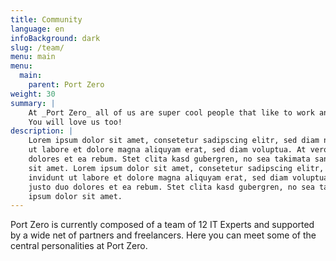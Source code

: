 ```yaml
---
title: Community
language: en
infoBackground: dark
slug: /team/
menu: main
menu:
  main:
    parent: Port Zero
weight: 30
summary: |
    At _Port Zero_ all of us are super cool people that like to work and grow together.
    You will love us too!
description: |
    Lorem ipsum dolor sit amet, consetetur sadipscing elitr, sed diam nonumy eirmod tempor invidunt
    ut labore et dolore magna aliquyam erat, sed diam voluptua. At vero eos et accusam et justo duo
    dolores et ea rebum. Stet clita kasd gubergren, no sea takimata sanctus est Lorem ipsum dolor
    sit amet. Lorem ipsum dolor sit amet, consetetur sadipscing elitr, sed diam nonumy eirmod tempor
    invidunt ut labore et dolore magna aliquyam erat, sed diam voluptua. At vero eos et accusam et
    justo duo dolores et ea rebum. Stet clita kasd gubergren, no sea takimata sanctus est Lorem
    ipsum dolor sit amet.
---
```


<p class="lead">
  Port Zero is currently composed of a team of 12 IT Experts and supported by a wide net of partners and freelancers. Here you can meet some of the central personalities at Port Zero.
</p>

